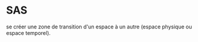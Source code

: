 # SAS 

se créer une zone de transition d'un espace à un autre (espace physique ou espace temporel).

